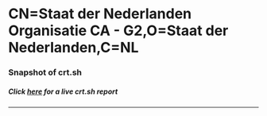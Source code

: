 # CN=Staat der Nederlanden Organisatie CA - G2,O=Staat der Nederlanden,C=NL
### Snapshot of crt.sh
##### Click [here](https://crt.sh/?q=Serial_013134BF) for a live crt.sh report

---
